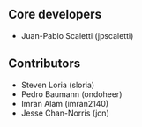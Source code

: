 ## Core developers

- Juan-Pablo Scaletti (jpscaletti)

## Contributors

- Steven Loria (sloria)
- Pedro Baumann (ondoheer)
- Imran Alam (imran2140)
- Jesse Chan-Norris (jcn)
